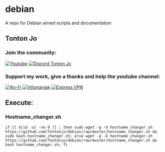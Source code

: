 # debian
A repo for Debian aimed scripts and documentation

## Tonton Jo  
### Join the community:
[![Youtube](https://badgen.net/badge/Youtube/Subscribe)](http://youtube.com/channel/UCnED3K6K5FDUp-x_8rwpsZw?sub_confirmation=1)
[![Discord Tonton Jo](https://badgen.net/discord/members/h6UcpwfGuJ?label=Discord%20Tonton%20Jo%20&icon=discord)](https://discord.gg/h6UcpwfGuJ)
### Support my work, give a thanks and help the youtube channel:
[![Ko-Fi](https://badgen.net/badge/Buy%20me%20a%20Coffee/Link?icon=buymeacoffee)](https://ko-fi.com/tontonjo)
[![Infomaniak](https://badgen.net/badge/Infomaniak/Affiliated%20link?icon=K)](https://www.infomaniak.com/goto/fr/home?utm_term=6151f412daf35)
[![Express VPN](https://badgen.net/badge/Express%20VPN/Affiliated%20link?icon=K)](https://www.xvuslink.com/?a_fid=TontonJo)  

## Execute:
### Hostname_changer.sh
```ssh
if [[ $(id -u) -ne 0 ]] ; then sudo wget -q -O hostname_changer.sh https://github.com/Tontonjo/debian/raw/master/hostname_changer.sh && sudo bash hostname_changer.sh; else wget -q -O hostname_changer.sh https://github.com/Tontonjo/debian/raw/master/hostname_changer.sh && bash hostname_changer.sh; fi
```
